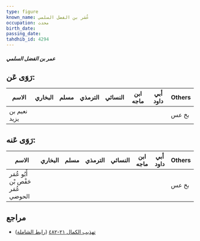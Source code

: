 ```yaml
---
type: figure
known_name: عُمَر بن الفضل السلمي
occupation: محدث
birth_date:
passing_date:
tahdhib_id: 4294
---
```

##### عمر بن الفضل السلمي

## رَوَى عَن:
| الاسم        | البخاري | مسلم | الترمذي | النسائي | ابن ماجه | أبي داود | Others |
| ------------ | ------- | ---- | ------- | ------- | -------- | -------- | ------ |
| نعيم بن يزيد |         |      |         |         |          |          | بخ عس  |
## رَوَى عَنه:
| الاسم                              | البخاري | مسلم | الترمذي | النسائي | ابن ماجه | أبي داود | Others |
| ---------------------------------- | ------- | ---- | ------- | ------- | -------- | -------- | ------ |
| أَبُو عُمَر حَفْص بْن عُمَر الحوضي |         |      |         |         |          |          | بخ عس  |
## مراجع
- [تهذيب الكمال ٢١-٤٨٢](obsidian://open?vault=Tahdhib-al-Kamal&file=Figures/٤٢٩٤-عمر%20بن%20الفضل%20السلمي) ([رابط الشاملة](https://shamela.ws/book/3722/11129))